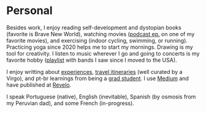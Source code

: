 # Personal

Besides work, I enjoy reading self-development and dystopian books (favorite is Brave New World), watching movies ([podcast ep.](https://open.spotify.com/episode/0U3Etjb1JtpbvyEd84UTBk?si=7f97abf0a76f4f97) on one of my favorite movies), and exercising (indoor cycling, swimming, or running). Practicing yoga since 2020 helps me to start my mornings. Drawing is my tool for creativity. I listen to music wherever I go and going to concerts is my favorite hobby ([playlist](https://open.spotify.com/playlist/6LzNBaB0ntsGb2hQvH674o?si=369c089afcc147b5) with bands I saw since I moved to the USA).

I enjoy writting about [experiences](https://medium.com/@anaveroneze/list/experiences-3511152bb949), [travel itineraries](https://medium.com/@anaveroneze/list/travel-e29da5b7d070) (well curated by a Virgo), and pt-br learnings from being a [grad student](https://medium.com/@anaveroneze/list/posgraduacao-f61b957b08b9). I use [Medium](https://medium.com/@anaveroneze) and have published at [Revelo](https://community.revelo.com.br/author/anaveroneze/). 

I speak Portuguese (native), English (inevitable), Spanish (by osmosis from my Peruvian dad), and some French (in-progress). 


<!-- Being out of my comfort zone and having a purpose is what pushes me forward every day. At the end, it is the value of the fight that matters. -->